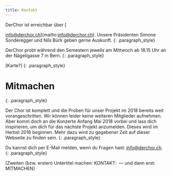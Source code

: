 ```yaml
---
title: Kontakt
---
```


DerChor ist erreichbar &uuml;ber					[

<font color="#0066cc">info@derchor.ch</font>](mailto:info@derchor.ch). Unsere Pr&auml;sidenten Simone Sonderegger und Nils B&uuml;rk geben gerne Auskunft.
{: .paragraph_style}

DerChor probt w&auml;hrend den Semestern jeweils am Mittwoch ab 18.15 Uhr an der N&auml;geligasse 7 in Bern.
{: .paragraph_style}

[Karte?]
{: .paragraph_style}

# Mitmachen
{: .paragraph_style}

Der Chor ist komplett und die Proben f&uuml;r unser Projekt im 2018 bereits weit vorangeschritten. Wir k&ouml;nnen leider keine weiteren Mitglieder aufnehmen. Aber komm doch an die Konzerte Anfang Mai 2018 vorbei und lass dich inspirieren, um dich f&uuml;r das n&auml;chste Projekt anzumelden. Dieses wird im Herbst 2018 beginnen. Mehr dazu wird zu gegebener Zeit auf dieser Webseite zu finden sein.
{: .paragraph_style}

Du kannst dich per E-Mail melden, wenn du Fragen hast: [info@derchor.ch](javascript:void(location.href='mailto:'+String.fromCharCode(105,110,102,111,64,100,101,114,99,104,111,114,46,99,104))).
{: .paragraph_style}

[Zweiten (bzw. ersten) Untertitel machen: KONTAKT:&nbsp; — und dann erst: MITMACHEN]